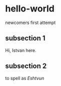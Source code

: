 # hello-world
newcomers first attempt
## subsection 1
Hi, Istvan here.
## subsection 2
to spell as *Eshtvun*
